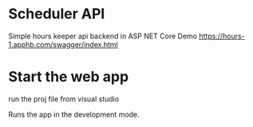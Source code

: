 # Scheduler API

Simple hours keeper api backend in ASP NET Core
Demo https://hours-1.apphb.com/swagger/index.html

# Start the web app

run the proj file from visual studio

Runs the app in the development mode.
